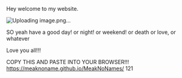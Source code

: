 Hey welcome to my website.


![Uploading image.png…]()


SO yeah have a good day! or night! or weekend! or death or love, or whatever 

Love you all!!!


COPY THIS AND PASTE INTO YOUR BROWSER!!!
https://meaknoname.github.io/MeakNoNames/
121
